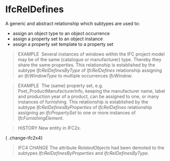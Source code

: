 # IfcRelDefines

A generic and abstract relationship which subtypes are used to:

* assign an object type to an object occurrence
* assign a property set to an object instance
* assign a property set template to a property set
<!-- end of definition -->
> EXAMPLE  Several instances of windows within the IFC project model may be of the same (catalogue or manufacturer) type. Thereby they share the same properties. This relationship is established by the subtype _IfcRelDefinesByType_ of _IfcRelDefines_ relationship assigning an _IfcWindowType_ to multiple occurrences _IfcWindow_.

> EXAMPLE  The (same) property set, e.g.  Pset_ProductManufacturerInfo, keeping the manufacturer name, label and production year of a product, can be assigned to one, or many instances of furnishing. This relationship is established by the subtype _IfcRelDefinesByProperties_ of _IfcRelDefines_ relationship assigning an _IfcPropertySet_ to one or more instances of _IfcFurnishingElement_.

> HISTORY  New entity in IFC2x.

{ .change-ifc2x4}
> IFC4 CHANGE  The attribute _RelatedObjects_ had been demoted to the subtypes _IfcRelDefinesByProperties_ and _IfcRelDefinesByType_.
